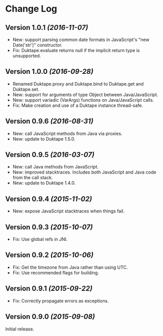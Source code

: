 Change Log
==========

Version 1.0.1 *(2016-11-07)*
----------------------------

 * New: support parsing common date formats in JavaScript's "new Date('str')" constructor.
 * Fix: Duktape.evaluate returns null if the implicit return type is unsupported.

Version 1.0.0 *(2016-09-28)*
----------------------------

 * Renamed Duktape.proxy and Duktape.bind to Duktape.get and Duktape.set.
 * New: support for arguments of type Object between Java/JavaScript.
 * New: support variadic (VarArgs) functions on Java/JavaScript calls.
 * Fix: Make creation and use of a Duktape instance thread-safe.

Version 0.9.6 *(2016-08-31)*
----------------------------

 * New: call JavaScript methods from Java via proxies.
 * New: update to Duktape 1.5.0.

Version 0.9.5 *(2016-03-07)*
----------------------------

 * New: call Java methods from JavaScript.
 * New: improved stacktraces. Includes both JavaScript and Java code from the call stack.
 * New: update to Duktape 1.4.0.

Version 0.9.4 *(2015-11-02)*
----------------------------

 * New: expose JavaScript stacktraces when things fail.

Version 0.9.3 *(2015-10-07)*
----------------------------

 * Fix: Use global refs in JNI.

Version 0.9.2 *(2015-10-06)*
----------------------------

 * Fix: Get the timezone from Java rather than using UTC.
 * Fix: Use recommended flags for building.

Version 0.9.1 *(2015-09-22)*
----------------------------

 * Fix: Correctly propagate errors as exceptions.


Version 0.9.0 *(2015-09-08)*
----------------------------

Initial release.
